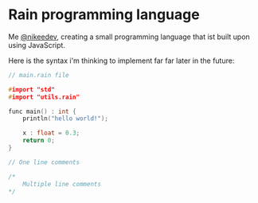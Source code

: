 # Rain programming language

Me [@nikeedev](https://github.com/nikeedev), creating a small programming language that ist built upon using JavaScript. 

Here is the syntax i'm thinking to implement far far later in the future:

```c++
// main.rain file

#import "std"
#import "utils.rain"

func main() : int {
    println("hello world!");

    x : float = 0.3;
    return 0;
}

// One line comments

/* 
    Multiple line comments
*/


```

